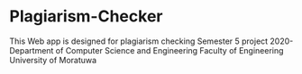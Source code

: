 # Plagiarism-Checker
This Web app is designed for plagiarism checking
Semester 5 project 2020- Department of Computer Science and Engineering
Faculty of Engineering University of Moratuwa
